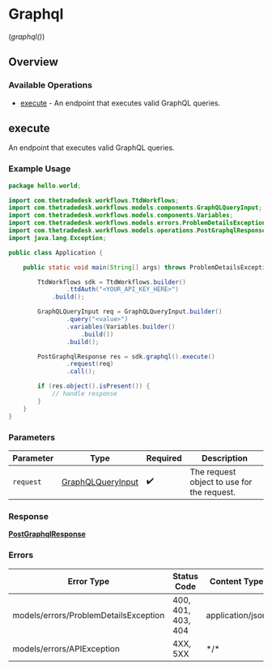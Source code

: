 # Graphql
(*graphql()*)

## Overview

### Available Operations

* [execute](#execute) - An endpoint that executes valid GraphQL queries.

## execute

An endpoint that executes valid GraphQL queries.

### Example Usage

```java
package hello.world;

import com.thetradedesk.workflows.TtdWorkflows;
import com.thetradedesk.workflows.models.components.GraphQLQueryInput;
import com.thetradedesk.workflows.models.components.Variables;
import com.thetradedesk.workflows.models.errors.ProblemDetailsException;
import com.thetradedesk.workflows.models.operations.PostGraphqlResponse;
import java.lang.Exception;

public class Application {

    public static void main(String[] args) throws ProblemDetailsException, Exception {

        TtdWorkflows sdk = TtdWorkflows.builder()
                .ttdAuth("<YOUR_API_KEY_HERE>")
            .build();

        GraphQLQueryInput req = GraphQLQueryInput.builder()
                .query("<value>")
                .variables(Variables.builder()
                    .build())
                .build();

        PostGraphqlResponse res = sdk.graphql().execute()
                .request(req)
                .call();

        if (res.object().isPresent()) {
            // handle response
        }
    }
}
```

### Parameters

| Parameter                                                     | Type                                                          | Required                                                      | Description                                                   |
| ------------------------------------------------------------- | ------------------------------------------------------------- | ------------------------------------------------------------- | ------------------------------------------------------------- |
| `request`                                                     | [GraphQLQueryInput](../../models/shared/GraphQLQueryInput.md) | :heavy_check_mark:                                            | The request object to use for the request.                    |

### Response

**[PostGraphqlResponse](../../models/operations/PostGraphqlResponse.md)**

### Errors

| Error Type                            | Status Code                           | Content Type                          |
| ------------------------------------- | ------------------------------------- | ------------------------------------- |
| models/errors/ProblemDetailsException | 400, 401, 403, 404                    | application/json                      |
| models/errors/APIException            | 4XX, 5XX                              | \*/\*                                 |